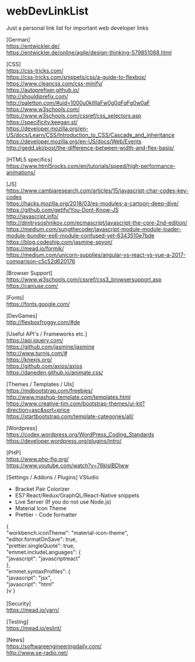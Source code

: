 # webDevLinkList
Just a personal link list for important web developer links

[German] <br>
https://entwickler.de/ <br>
https://entwickler.de/online/agile/design-thinking-579851088.html <br>

[CSS]<br>
https://css-tricks.com/ <br>
https://css-tricks.com/snippets/css/a-guide-to-flexbox/ <br>
https://www.cleancss.com/css-minify/ <br>
https://autoprefixer.github.io/ <br>
http://shouldiprefix.com/ <br>
http://paletton.com/#uid=1000u0kllllaFw0g0qFqFg0w0aF <br>
https://www.w3schools.com/ <br>
https://www.w3schools.com/cssref/css_selectors.asp <br>
https://specificity.keegan.st/ <br>
https://developer.mozilla.org/en-US/docs/Learn/CSS/Introduction_to_CSS/Cascade_and_inheritance <br>
https://developer.mozilla.org/en-US/docs/Web/Events <br>
http://gedd.ski/post/the-difference-between-width-and-flex-basis/ <br>

[HTML5 specifics]<br>
https://www.html5rocks.com/en/tutorials/speed/high-performance-animations/ <br>

[JS]<br>
https://www.cambiaresearch.com/articles/15/javascript-char-codes-key-codes <br>
https://hacks.mozilla.org/2018/03/es-modules-a-cartoon-deep-dive/ <br>
https://github.com/getify/You-Dont-Know-JS <br>
http://javascript.info/ <br>
http://dmitrysoshnikov.com/ecmascript/javascript-the-core-2nd-edition/ <br>
https://medium.com/sungthecoder/javascript-module-module-loader-module-bundler-es6-module-confused-yet-6343510e7bde <br>
https://blog.codeship.com/jasmine-spyon/ <br>
https://mead.io/formik/ <br>
https://medium.com/unicorn-supplies/angular-vs-react-vs-vue-a-2017-comparison-c5c52d620176 <br>

[Browser Support]<br>
https://www.w3schools.com/cssref/css3_browsersupport.asp <br>
https://caniuse.com/ <br>

[Fonts]<br>
https://fonts.google.com/ <br>

[DevGames]<br>
http://flexboxfroggy.com/#de <br>

[Useful API's / Frameworks etc.] <br>
https://api.jquery.com/ <br>
https://github.com/jasmine/jasmine <br>
http://www.turnjs.com/# <br>
https://knexjs.org/ <br>
https://github.com/axios/axios <br>
https://daneden.github.io/animate.css/ <br>

[Themes / Templates / UIs]<br>
https://mdbootstrap.com/freebies/ <br>
http://www.mashup-template.com/templates.html <br>
https://www.creative-tim.com/bootstrap-themes/ui-kit?direction=asc&sort=price <br>
https://startbootstrap.com/template-categories/all/ <br>

[Wordpress]<br>
https://codex.wordpress.org/WordPress_Coding_Standards <br>
https://developer.wordpress.org/plugins/intro/ <br>

[PHP]<br>
https://www.php-fig.org/ <br>
https://www.youtube.com/watch?v=76klsIBDlww <br>

[Settings / Addons / Plugins] VStudio<br>
- Bracket Pair Colorizer<br>
- ES7 React/Redux/GraphQL/React-Native snippets<br>
- Live Server (If you do not use Node.js)<br>
- Material Icon Theme<br>
- Prettier - Code formatter<br>

{<br>
    "workbench.iconTheme": "material-icon-theme",<br>
    "editor.formatOnSave": true,<br>
    "prettier.singleQuote": true,<br>
    "emmet.includeLanguages": {<br>
        "javascript": "javascriptreact"<br>
    },<br>
    "emmet.syntaxProfiles": {<br>
        "javascript": "jsx",<br>
        "javascript": "html"<br>
    }v
}<br>
<br>
[Security]<br>
https://mead.io/yarn/ <br>

[Testing]<br>
https://mead.io/eslint/ <br>

[News]<br>
https://softwareengineeringdaily.com/<br>
http://www.se-radio.net/<br>

